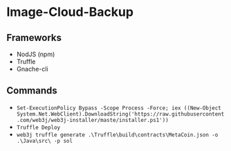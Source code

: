 # Image-Cloud-Backup


## Frameworks
- NodJS (npm)
- Truffle
- Gnache-cli

## Commands
- `Set-ExecutionPolicy Bypass -Scope Process -Force; iex ((New-Object System.Net.WebClient).DownloadString('https://raw.githubusercontent.com/web3j/web3j-installer/maste/installer.ps1'))`
 - `Truffle Deploy`
 - `web3j truffle generate .\Truffle\build\contracts\MetaCoin.json -o .\Java\src\ -p sol`


